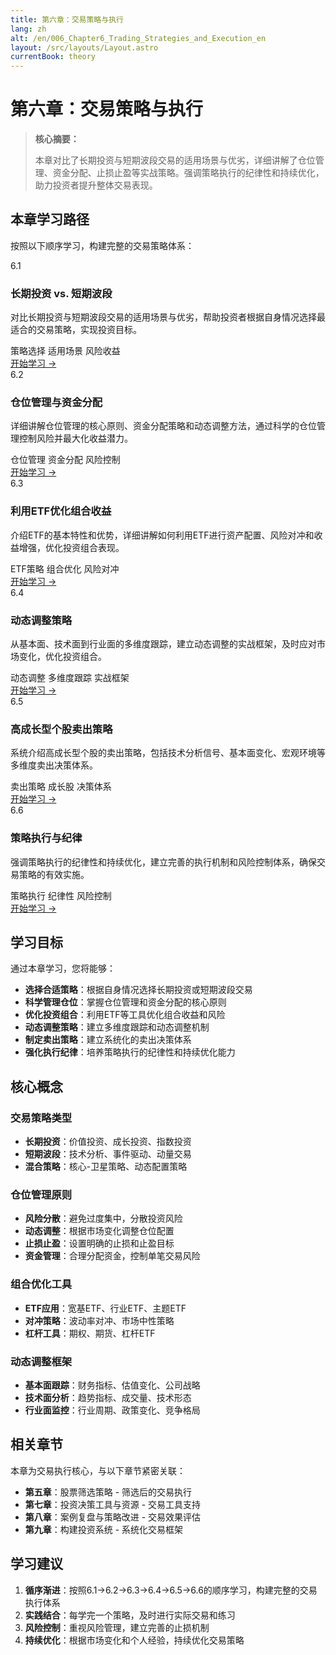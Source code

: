```yaml
---
title: 第六章：交易策略与执行
lang: zh
alt: /en/006_Chapter6_Trading_Strategies_and_Execution_en
layout: /src/layouts/Layout.astro
currentBook: theory
---
```


# 第六章：交易策略与执行

> **核心摘要：**
> 
> 本章对比了长期投资与短期波段交易的适用场景与优劣，详细讲解了仓位管理、资金分配、止损止盈等实战策略。强调策略执行的纪律性和持续优化，助力投资者提升整体交易表现。

## 本章学习路径

按照以下顺序学习，构建完整的交易策略体系：

<div class="chapters-grid">
  <div class="chapter-card">
    <div class="chapter-header">
      <span class="chapter-number">6.1</span>
      <h3>长期投资 vs. 短期波段</h3>
    </div>
    <p>对比长期投资与短期波段交易的适用场景与优劣，帮助投资者根据自身情况选择最适合的交易策略，实现投资目标。</p>
    <div class="chapter-features">
      <span class="feature-tag">策略选择</span>
      <span class="feature-tag">适用场景</span>
      <span class="feature-tag">风险收益</span>
    </div>
    <a href="/book1/006_Chapter6/6.1_Long_term_vs_Short_term_CN" class="chapter-link">开始学习 →</a>
  </div>

  <div class="chapter-card">
    <div class="chapter-header">
      <span class="chapter-number">6.2</span>
      <h3>仓位管理与资金分配</h3>
    </div>
    <p>详细讲解仓位管理的核心原则、资金分配策略和动态调整方法，通过科学的仓位管理控制风险并最大化收益潜力。</p>
    <div class="chapter-features">
      <span class="feature-tag">仓位管理</span>
      <span class="feature-tag">资金分配</span>
      <span class="feature-tag">风险控制</span>
    </div>
    <a href="/book1/006_Chapter6/6.2_Position_Management_CN" class="chapter-link">开始学习 →</a>
  </div>

  <div class="chapter-card">
    <div class="chapter-header">
      <span class="chapter-number">6.3</span>
      <h3>利用ETF优化组合收益</h3>
    </div>
    <p>介绍ETF的基本特性和优势，详细讲解如何利用ETF进行资产配置、风险对冲和收益增强，优化投资组合表现。</p>
    <div class="chapter-features">
      <span class="feature-tag">ETF策略</span>
      <span class="feature-tag">组合优化</span>
      <span class="feature-tag">风险对冲</span>
    </div>
    <a href="/book1/006_Chapter6/6.3_ETF_Optimization_CN" class="chapter-link">开始学习 →</a>
  </div>

  <div class="chapter-card">
    <div class="chapter-header">
      <span class="chapter-number">6.4</span>
      <h3>动态调整策略</h3>
    </div>
    <p>从基本面、技术面到行业面的多维度跟踪，建立动态调整的实战框架，及时应对市场变化，优化投资组合。</p>
    <div class="chapter-features">
      <span class="feature-tag">动态调整</span>
      <span class="feature-tag">多维度跟踪</span>
      <span class="feature-tag">实战框架</span>
    </div>
    <a href="/book1/006_Chapter6/6.4_Dynamic_Adjustment_CN" class="chapter-link">开始学习 →</a>
  </div>

  <div class="chapter-card">
    <div class="chapter-header">
      <span class="chapter-number">6.5</span>
      <h3>高成长型个股卖出策略</h3>
    </div>
    <p>系统介绍高成长型个股的卖出策略，包括技术分析信号、基本面变化、宏观环境等多维度卖出决策体系。</p>
    <div class="chapter-features">
      <span class="feature-tag">卖出策略</span>
      <span class="feature-tag">成长股</span>
      <span class="feature-tag">决策体系</span>
    </div>
    <a href="/book1/006_Chapter6/6.5_Growth_Stock_Exit_CN" class="chapter-link">开始学习 →</a>
  </div>

  <div class="chapter-card">
    <div class="chapter-header">
      <span class="chapter-number">6.6</span>
      <h3>策略执行与纪律</h3>
    </div>
    <p>强调策略执行的纪律性和持续优化，建立完善的执行机制和风险控制体系，确保交易策略的有效实施。</p>
    <div class="chapter-features">
      <span class="feature-tag">策略执行</span>
      <span class="feature-tag">纪律性</span>
      <span class="feature-tag">风险控制</span>
    </div>
    <a href="/book1/006_Chapter6/6.6_Strategy_Execution_CN" class="chapter-link">开始学习 →</a>
  </div>
</div>

## 学习目标

通过本章学习，您将能够：

- **选择合适策略**：根据自身情况选择长期投资或短期波段交易
- **科学管理仓位**：掌握仓位管理和资金分配的核心原则
- **优化投资组合**：利用ETF等工具优化组合收益和风险
- **动态调整策略**：建立多维度跟踪和动态调整机制
- **制定卖出策略**：建立系统化的卖出决策体系
- **强化执行纪律**：培养策略执行的纪律性和持续优化能力

## 核心概念

### 交易策略类型
- **长期投资**：价值投资、成长投资、指数投资
- **短期波段**：技术分析、事件驱动、动量交易
- **混合策略**：核心-卫星策略、动态配置策略

### 仓位管理原则
- **风险分散**：避免过度集中，分散投资风险
- **动态调整**：根据市场变化调整仓位配置
- **止损止盈**：设置明确的止损和止盈目标
- **资金管理**：合理分配资金，控制单笔交易风险

### 组合优化工具
- **ETF应用**：宽基ETF、行业ETF、主题ETF
- **对冲策略**：波动率对冲、市场中性策略
- **杠杆工具**：期权、期货、杠杆ETF

### 动态调整框架
- **基本面跟踪**：财务指标、估值变化、公司战略
- **技术面分析**：趋势指标、成交量、技术形态
- **行业面监控**：行业周期、政策变化、竞争格局

## 相关章节

本章为交易执行核心，与以下章节紧密关联：

- **第五章**：股票筛选策略 - 筛选后的交易执行
- **第七章**：投资决策工具与资源 - 交易工具支持
- **第八章**：案例复盘与策略改进 - 交易效果评估
- **第九章**：构建投资系统 - 系统化交易框架

## 学习建议

1. **循序渐进**：按照6.1→6.2→6.3→6.4→6.5→6.6的顺序学习，构建完整的交易执行体系
2. **实践结合**：每学完一个策略，及时进行实际交易和练习
3. **风险控制**：重视风险管理，建立完善的止损机制
4. **持续优化**：根据市场变化和个人经验，持续优化交易策略

